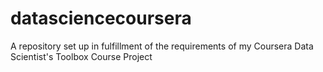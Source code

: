 # datasciencecoursera
A repository set up in fulfillment of the requirements of my Coursera Data Scientist's Toolbox Course Project 

